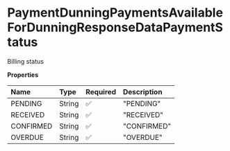 # PaymentDunningPaymentsAvailableForDunningResponseDataPaymentStatus

Billing status

**Properties**

| Name      | Type   | Required | Description |
| :-------- | :----- | :------- | :---------- |
| PENDING   | String | ✅       | "PENDING"   |
| RECEIVED  | String | ✅       | "RECEIVED"  |
| CONFIRMED | String | ✅       | "CONFIRMED" |
| OVERDUE   | String | ✅       | "OVERDUE"   |

<!-- This file was generated by liblab | https://liblab.com/ -->

